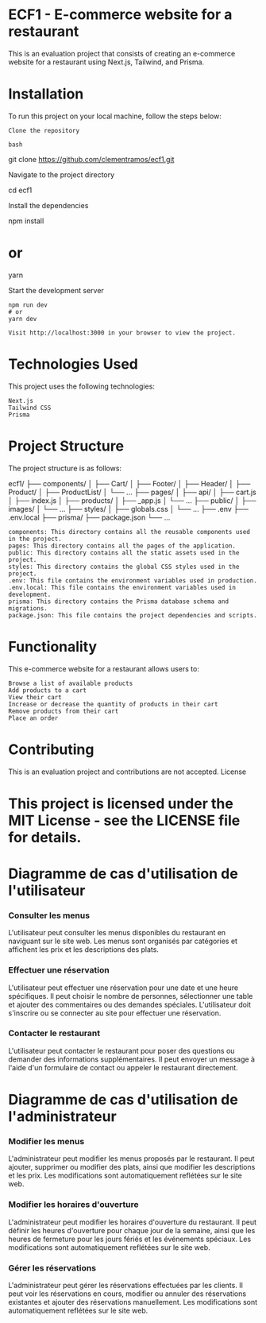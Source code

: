 # ECF1 - E-commerce website for a restaurant

This is an evaluation project that consists of creating an e-commerce website for a restaurant using Next.js, Tailwind, and Prisma.

# Installation

To run this project on your local machine, follow the steps below:

    Clone the repository

    bash

git clone https://github.com/clementramos/ecf1.git

Navigate to the project directory

cd ecf1

Install the dependencies

npm install
# or
yarn

Start the development server

    npm run dev
    # or
    yarn dev

    Visit http://localhost:3000 in your browser to view the project.

# Technologies Used

This project uses the following technologies:

    Next.js
    Tailwind CSS
    Prisma

# Project Structure

The project structure is as follows:


ecf1/
├── components/
│   ├── Cart/
│   ├── Footer/
│   ├── Header/
│   ├── Product/
│   ├── ProductList/
│   └── ...
├── pages/
│   ├── api/
│   ├── cart.js
│   ├── index.js
│   ├── products/
│   ├── _app.js
│   └── ...
├── public/
│   ├── images/
│   └── ...
├── styles/
│   ├── globals.css
│   └── ...
├── .env
├── .env.local
├── prisma/
├── package.json
└── ...

    components: This directory contains all the reusable components used in the project.
    pages: This directory contains all the pages of the application.
    public: This directory contains all the static assets used in the project.
    styles: This directory contains the global CSS styles used in the project.
    .env: This file contains the environment variables used in production.
    .env.local: This file contains the environment variables used in development.
    prisma: This directory contains the Prisma database schema and migrations.
    package.json: This file contains the project dependencies and scripts.

# Functionality

This e-commerce website for a restaurant allows users to:

    Browse a list of available products
    Add products to a cart
    View their cart
    Increase or decrease the quantity of products in their cart
    Remove products from their cart
    Place an order

# Contributing

This is an evaluation project and contributions are not accepted.
License

# This project is licensed under the MIT License - see the LICENSE file for details.


# Diagramme de cas d'utilisation de l'utilisateur

### Consulter les menus

L'utilisateur peut consulter les menus disponibles du restaurant en naviguant sur le site web. Les menus sont organisés par catégories et affichent les prix et les descriptions des plats.

### Effectuer une réservation

L'utilisateur peut effectuer une réservation pour une date et une heure spécifiques. Il peut choisir le nombre de personnes, sélectionner une table et ajouter des commentaires ou des demandes spéciales. L'utilisateur doit s'inscrire ou se connecter au site pour effectuer une réservation.

### Contacter le restaurant

L'utilisateur peut contacter le restaurant pour poser des questions ou demander des informations supplémentaires. Il peut envoyer un message à l'aide d'un formulaire de contact ou appeler le restaurant directement.

# Diagramme de cas d'utilisation de l'administrateur

### Modifier les menus

L'administrateur peut modifier les menus proposés par le restaurant. Il peut ajouter, supprimer ou modifier des plats, ainsi que modifier les descriptions et les prix. Les modifications sont automatiquement reflétées sur le site web.

### Modifier les horaires d'ouverture

L'administrateur peut modifier les horaires d'ouverture du restaurant. Il peut définir les heures d'ouverture pour chaque jour de la semaine, ainsi que les heures de fermeture pour les jours fériés et les événements spéciaux. Les modifications sont automatiquement reflétées sur le site web.

### Gérer les réservations

L'administrateur peut gérer les réservations effectuées par les clients. Il peut voir les réservations en cours, modifier ou annuler des réservations existantes et ajouter des réservations manuellement. Les modifications sont automatiquement reflétées sur le site web.

